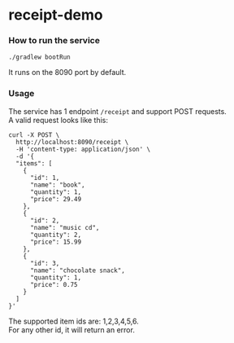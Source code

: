 # receipt-demo

### How to run the service
```
./gradlew bootRun
```
It runs on the 8090 port by default.

### Usage
The service has 1 endpoint `/receipt` and support POST requests.  
A valid request looks like this:  
```
curl -X POST \
  http://localhost:8090/receipt \
  -H 'content-type: application/json' \
  -d '{
  "items": [
    {
      "id": 1,
      "name": "book",
      "quantity": 1,
      "price": 29.49
    },
    {
      "id": 2,
      "name": "music cd",
      "quantity": 2,
      "price": 15.99
    },
    {
      "id": 3,
      "name": "chocolate snack",
      "quantity": 1,
      "price": 0.75
    }
  ]
}'
```
The supported item ids are: 1,2,3,4,5,6.  
For any other id, it will return an error.  
